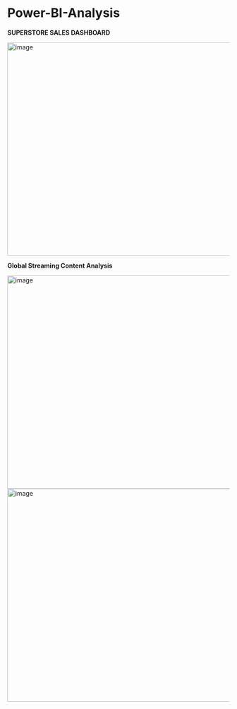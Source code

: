 # Power-BI-Analysis

**SUPERSTORE SALES DASHBOARD**

<img width="869" height="483" alt="image" src="https://github.com/user-attachments/assets/5ac951e4-23ce-42f6-a649-867978b4b66a" />

**Global Streaming Content Analysis**

<img width="869" height="483" alt="image" src="https://github.com/user-attachments/assets/3a3a745b-6982-4a03-9474-1dfd36925cb8" />
<img width="869" height="483" alt="image" src="https://github.com/user-attachments/assets/61003174-b613-404b-ade5-296327c08c4f" />



